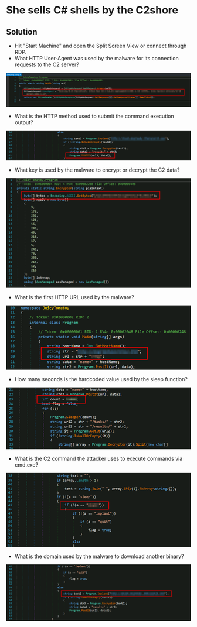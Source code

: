 # She sells C# shells by the C2shore

## Solution
- Hit "Start Machine" and open the Split Screen View or connect through RDP.
- What HTTP User-Agent was used by the malware for its connection requests to the C2 server?

![Alt text](image.png)

- What is the HTTP method used to submit the command execution output?

![Alt text](image-1.png)

- What key is used by the malware to encrypt or decrypt the C2 data?

![Alt text](image-2.png)

- What is the first HTTP URL used by the malware?

![Alt text](image-3.png)

- How many seconds is the hardcoded value used by the sleep function?

![Alt text](image-4.png)

- What is the C2 command the attacker uses to execute commands via cmd.exe?

![Alt text](image-5.png)

- What is the domain used by the malware to download another binary?

![Alt text](image-6.png)
